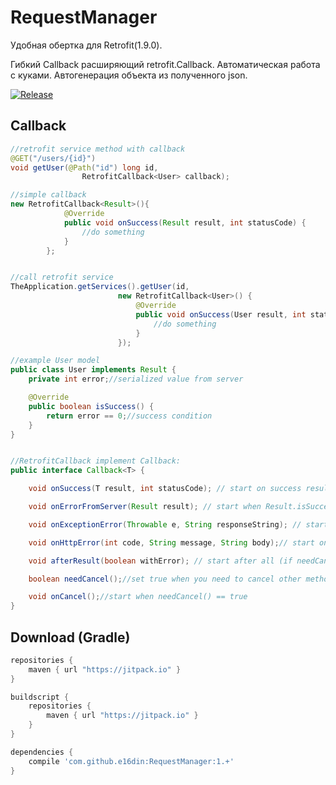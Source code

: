 # RequestManager
Удобная обертка для Retrofit(1.9.0). 

Гибкий Callback расширяющий retrofit.Callback. 
Автоматическая работа с куками.
Автогенерация объекта из полученного json.

[![Release](https://jitpack.io/v/e16din/RequestManager.svg)](https://jitpack.io/#e16din/RequestManager)


## Callback
```java
//retrofit service method with callback
@GET("/users/{id}")
void getUser(@Path("id") long id,
                RetrofitCallback<User> callback);

//simple callback
new RetrofitCallback<Result>(){
            @Override
            public void onSuccess(Result result, int statusCode) {
                //do something
            }
        };


//call retrofit service
TheApplication.getServices().getUser(id,
                        new RetrofitCallback<User>() {
                            @Override
                            public void onSuccess(User result, int statusCode) {
                                //do something
                            }
                        });

//example User model
public class User implements Result {
    private int error;//serialized value from server

    @Override
    public boolean isSuccess() {
        return error == 0;//success condition
    }
}


//RetrofitCallback implement Callback:
public interface Callback<T> {

    void onSuccess(T result, int statusCode); // start on success result

    void onErrorFromServer(Result result); // start when Result.isSuccess() == false

    void onExceptionError(Throwable e, String responseString); // start on any exception 

    void onHttpError(int code, String message, String body);// start on http error

    void afterResult(boolean withError); // start after all (if needCancel() == false)

    boolean needCancel();//set true when you need to cancel other methods

    void onCancel();//start when needCancel() == true
}
```

## Download (Gradle)

```groovy
repositories {
    maven { url "https://jitpack.io" }
}

buildscript {
    repositories {
        maven { url "https://jitpack.io" }
    }
}

dependencies {
	compile 'com.github.e16din:RequestManager:1.+'
}
```